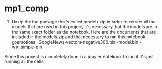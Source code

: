 # mp1_comp

1. Unzip the the package that's called models.zip in order to extract all the models that are used in this project, it's necessary that the models are in the same exact folder as the notebook. Here are the documents that are included in the models.zip and that necessary to run this notebook.
-goemotions
-GoogleNews-vectors-negative300.bin
-model.bin
-wiki.simple-bin

Since this project is completely done in a jupyter notebook to run it it's just running all the cells
